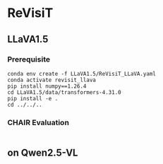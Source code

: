 # ReVisiT

## LLaVA1.5
### Prerequisite
```
conda env create -f LLaVA1.5/ReVisiT_LLaVA.yaml
conda activate revisit_llava
pip install numpy==1.26.4
cd LLaVA1.5/data/transformers-4.31.0
pip install -e .
cd ../../..
```
### CHAIR Evaluation
```

```
## on Qwen2.5-VL